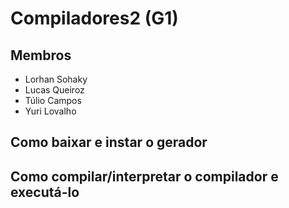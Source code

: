 # Compiladores2 (G1)

## Membros
* Lorhan Sohaky
* Lucas Queiroz
* Túlio Campos
* Yuri Lovalho


## Como baixar e instar o gerador

## Como compilar/interpretar o compilador e executá-lo

